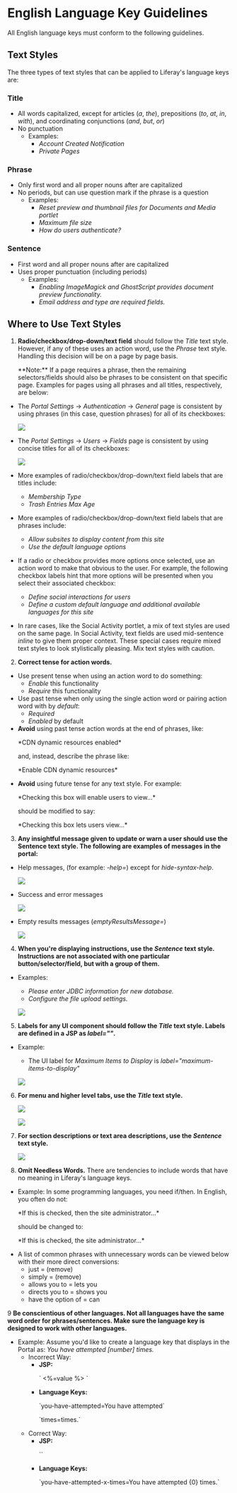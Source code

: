 # English Language Key Guidelines

All English language keys must conform to the following guidelines.

## Text Styles

The three types of text styles that can be applied to Liferay's language keys
are:

### Title

- All words capitalized, except for articles (*a*, *the*), prepositions (*to*,
*at*, *in*, *with*), and coordinating conjunctions (*and*, *but*, *or*)
- No punctuation
    - Examples:
        - *Account Created Notification*
        - *Private Pages*

### Phrase

- Only first word and all proper nouns after are capitalized
- No periods, but can use question mark if the phrase is a question
    - Examples:
        - *Reset preview and thumbnail files for Documents and Media portlet*
        - *Maximum file size*
        - *How do users authenticate?*

### Sentence

- First word and all proper nouns after are capitalized       
- Uses proper punctuation (including periods) 
    - Examples: 
        - *Enabling ImageMagick and GhostScript provides document preview
        functionality.*
        - *Email address and type are required fields.*

## Where to Use Text Styles

1. **Radio/checkbox/drop-down/text field** should follow the *Title* text style.
   However, if any of these uses an action word, use the *Phrase* text style.
   Handling this decision will be on a page by page basis.

    <p>**Note:** If a page requires a phrase, then the remaining
    selectors/fields should also be phrases to be consistent on that specific
    page. Examples for pages using all phrases and all titles, respectively, are
    below:</p>

- The *Portal Settings* &rarr; *Authentication* &rarr; *General* page is
consistent by using phrases (in this case, question phrases) for all of its
checkboxes:

    ![ ](./images/common-images/language/authentication-checkboxes.png)

- The *Portal Settings* &rarr; *Users* &rarr; *Fields* page is consistent by
using concise titles for all of its checkboxes:

    ![ ](./images/common-images/language/user-fields-checkboxes.png)

- More examples of radio/checkbox/drop-down/text field labels that are titles
include:
    - *Membership Type*
    - *Trash Entries Max Age*
- More examples of radio/checkbox/drop-down/text field labels that are phrases
include:
    - *Allow subsites to display content from this site*
    - *Use the default language options*
- If a radio or checkbox provides more options once selected, use an action word
to make that obvious to the user. For example, the following checkbox labels
hint that more options will be presented when you select their associated
checkbox:
    - *Define social interactions for users*
    - *Define a custom default language and additional available languages for
    this site*
- In rare cases, like the Social Activity portlet, a mix of text styles are used
on the same page. In Social Activity, text fields are used mid-sentence *inline*
to give them proper context. These special cases require mixed text styles to
look stylistically pleasing. Mix text styles with caution.

2. **Correct tense for action words.**

- Use present tense when using an action word to do something:
    - *Enable* this functionality
    - *Require* this functionality
- Use past tense when only using the single action word or pairing action word
with by *default*:
    - *Required*
    - *Enabled* by default
- **Avoid** using past tense action words at the end of phrases, like:
    <p>*CDN dynamic resources enabled*</p>
    <p>and, instead, describe the phrase like:</p>
    <p>*Enable CDN dynamic resources*</p>
- **Avoid** using future tense for any text style. For example:
    <p>*Checking this box will enable users to view...*</p>
    <p>should be modified to say:</p>
    <p>*Checking this box lets users view...*</p>

3. **Any insightful message given to update or warn a user should use the
   Sentence text style. The following are examples of messages in the portal:**

- Help messages, (for example: *-help=*) except for *hide-syntax-help*.

    ![ ](./images/common-images/language/help-message.png)

- Success and error messages

    ![ ](./images/common-images/language/success-error-messages.png)

- Empty results messages (*emptyResultsMessage=*)

    ![ ](./images/common-images/language/empty-results-messages.png)

4. **When you're displaying instructions, use the *Sentence* text style.
   Instructions are not associated with one particular button/selector/field,
   but with a group of them.**

- Examples:
    - *Please enter JDBC information for new database.*
    - *Configure the file upload settings.*

    ![ ](./images/common-images/language/file-upload-settings.png)

5. **Labels for any UI component should follow the *Title* text style. Labels
are defined in a JSP as *label=""*.**

- Example:
    - The UI label for *Maximum Items to Display* is
    *label="maximum-items-to-display"*

    ![ ](./images/common-images/language/max-items-to-display.png)

6. **For menu and higher level tabs, use the *Title* text style.**

    ![ ](./images/common-images/language/menu-example.png)

    ![ ](./images/common-images/language/control-panel-menu.png)

7. **For section descriptions or text area descriptions, use the *Sentence* text
   style.**

    ![ ](./images/common-images/language/portal-settings-analytics.png)

8. **Omit Needless Words.** There are tendencies to include words that have no
   meaning in Liferay's language keys.

- Example: In some programming languages, you need if/then. In English, you
often do not:
    <p>*If this is checked, then the site administrator...*</p>
    <p>should be changed to:</p>
    <p>*If this is checked, the site administrator...*</p>
- A list of common phrases with unnecessary words can be viewed below with their
more direct conversions:
    - just = (remove)
    - simply = (remove)
    - allows you to = lets you
    - directs you to = shows you
    - have the option of = can

9 **Be conscientious of other languages. Not all languages have the same word
   order for phrases/sentences. Make sure the language key is designed to work
   with other languages.**

- Example:  Assume you'd like to create a language key that displays in the
Portal as: *You have attempted [number] times.*
    - Incorrect Way:
        - **JSP:**
            <p>
            `<liferay-ui:message key="you-have-attempted" /> <%=value %> <liferay-ui:message key="times" />`
            </p>
        - **Language Keys:**
            <p>
            `you-have-attempted=You have attempted`
            </p>
            <p>
            `times=times.`
            </p>
    - Correct Way:
        - **JSP:**
            <p>
            `<liferay-ui:message key="you-have-attempted-x-times" arguments="<%=value %>" translateArguments="<%= false %>"/>`
            </p>
        - **Language Keys:**
            <p>
            `you-have-attempted-x-times=You have attempted {0} times.`
            </p>